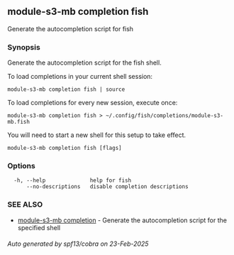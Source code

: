 ## module-s3-mb completion fish

Generate the autocompletion script for fish

### Synopsis

Generate the autocompletion script for the fish shell.

To load completions in your current shell session:

	module-s3-mb completion fish | source

To load completions for every new session, execute once:

	module-s3-mb completion fish > ~/.config/fish/completions/module-s3-mb.fish

You will need to start a new shell for this setup to take effect.


```
module-s3-mb completion fish [flags]
```

### Options

```
  -h, --help              help for fish
      --no-descriptions   disable completion descriptions
```

### SEE ALSO

* [module-s3-mb completion](module-s3-mb_completion.md)	 - Generate the autocompletion script for the specified shell

###### Auto generated by spf13/cobra on 23-Feb-2025
